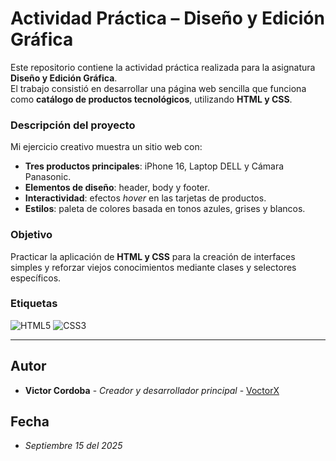 # Actividad Práctica – Diseño y Edición Gráfica

Este repositorio contiene la actividad práctica realizada para la asignatura **Diseño y Edición Gráfica**.  
El trabajo consistió en desarrollar una página web sencilla que funciona como **catálogo de productos tecnológicos**, utilizando **HTML y CSS**.

### Descripción del proyecto
Mi ejercicio creativo muestra un sitio web con:
- **Tres productos principales**: iPhone 16, Laptop DELL y Cámara Panasonic.  
- **Elementos de diseño**: header, body y footer.  
- **Interactividad**: efectos *hover* en las tarjetas de productos.  
- **Estilos**: paleta de colores basada en tonos azules, grises y blancos.

### Objetivo
Practicar la aplicación de **HTML y CSS** para la creación de interfaces simples y reforzar viejos conocimientos mediante clases y selectores específicos.

### Etiquetas
![HTML5](https://img.shields.io/badge/HTML5-5-E34F26?style=for-the-badge&logo=html5&logoColor=white)
![CSS3](https://img.shields.io/badge/CSS3-3-1572B6?style=for-the-badge&logo=css3&logoColor=white)

---
## Autor 

* **Victor Cordoba** - *Creador y desarrollador principal* - [VoctorX](https://github.com/VoctorX)

## Fecha 
* *Septiembre 15 del 2025*